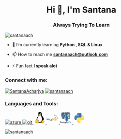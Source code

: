 <h1 align="center">Hi 👋, I'm Santana</h1>
<h3 align="center">Always Trying To Learn</h3>

<p align="left"> <img src="https://komarev.com/ghpvc/?username=santanaach&label=Profile%20views&color=0e75b6&style=flat" alt="santanaach" /> </p>

- 🌱 I’m currently learning **Python , SQL & Linux**

- 📫 How to reach me **santanaach@outlook.com**

- ⚡ Fun fact **I speak alot**

<h3 align="left">Connect with me:</h3>
<p align="left">
<a href="https://twitter.com/SantanaAcharjya" target="blank"><img align="center" src="https://raw.githubusercontent.com/rahuldkjain/github-profile-readme-generator/master/src/images/icons/Social/twitter.svg" alt="SantanaAcharjya" height="30" width="40" /></a>
<a href="https://linkedin.com/in/santanaach" target="blank"><img align="center" src="https://raw.githubusercontent.com/rahuldkjain/github-profile-readme-generator/master/src/images/icons/Social/linked-in-alt.svg" alt="santanaach" height="30" width="40" /></a>

<h3 align="left">Languages and Tools:</h3>
<p align="left"> <a href="https://azure.microsoft.com/en-in/" target="_blank" rel="noreferrer"> <img src="https://www.vectorlogo.zone/logos/microsoft_azure/microsoft_azure-icon.svg" alt="azure" width="40" height="40"/> </a> <a href="https://git-scm.com/" target="_blank" rel="noreferrer"> <img src="https://www.vectorlogo.zone/logos/git-scm/git-scm-icon.svg" alt="git" width="40" height="40"/> </a> <a href="https://www.linux.org/" target="_blank" rel="noreferrer"> <img src="https://raw.githubusercontent.com/devicons/devicon/master/icons/linux/linux-original.svg" alt="linux" width="40" height="40"/> </a> <a href="https://www.mysql.com/" target="_blank" rel="noreferrer"> <img src="https://raw.githubusercontent.com/devicons/devicon/master/icons/mysql/mysql-original-wordmark.svg" alt="mysql" width="40" height="40"/> </a> <a href="https://www.postgresql.org" target="_blank" rel="noreferrer"> <img src="https://raw.githubusercontent.com/devicons/devicon/master/icons/postgresql/postgresql-original-wordmark.svg" alt="postgresql" width="40" height="40"/> </a> <a href="https://www.python.org" target="_blank" rel="noreferrer"> <img src="https://raw.githubusercontent.com/devicons/devicon/master/icons/python/python-original.svg" alt="python" width="40" height="40"/> </a> </p>

<p><img align="center" src="https://github-readme-stats.vercel.app/api/top-langs?username=santanaach&show_icons=true&locale=en&layout=compact" alt="santanaach" /></p>

